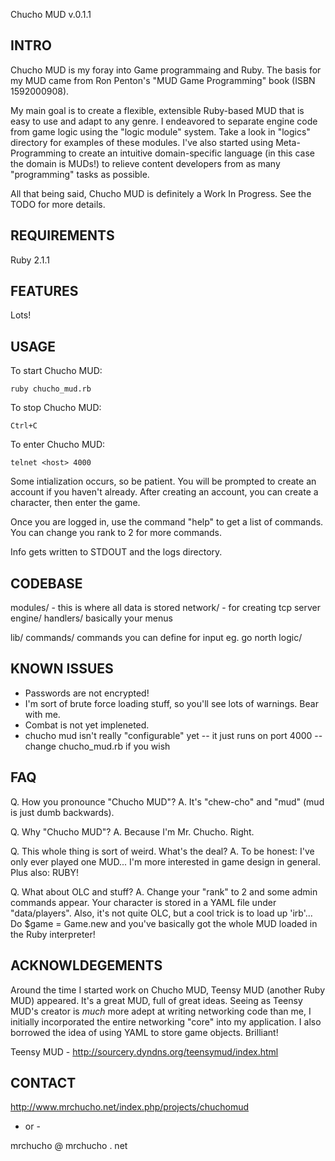 Chucho MUD
v.0.1.1

## INTRO

Chucho MUD is my foray into Game programmaing and Ruby. The basis for my MUD
came from Ron Penton's "MUD Game Programming" book (ISBN 1592000908).

My main goal is to create a flexible, extensible Ruby-based MUD that is easy to
use and adapt to any genre. I endeavored to separate engine code from game
logic using the "logic module" system. Take a look in "logics"
directory for examples of these modules. I've also started using
Meta-Programming to create an intuitive domain-specific language (in this case
the domain is MUDs!) to relieve content developers from as many "programming"
tasks as possible.

All that being said, Chucho MUD is definitely a Work In Progress. See the TODO
for more details.

## REQUIREMENTS

Ruby 2.1.1

## FEATURES

Lots!

## USAGE

To start Chucho MUD:

    ruby chucho_mud.rb

To stop Chucho MUD:

    Ctrl+C

To enter Chucho MUD:

    telnet <host> 4000

Some intialization occurs, so be patient. You will be prompted to create an
account if you haven't already. After creating an account, you can create a
character, then enter the game.

Once you are logged in, use the command "help" to get a list of commands. You
can change you rank to 2 for more commands.

Info gets written to STDOUT and the logs directory. 

## CODEBASE


modules/ - this is where all data is stored
network/ - for creating tcp server
engine/
  handlers/ basically your menus
  
lib/
  commands/ commands you can define for input eg. go north
  logic/

## KNOWN ISSUES

* Passwords are not encrypted!
* I'm sort of brute force loading stuff, so you'll see lots of warnings. Bear
    with me.
* Combat is not yet impleneted.
* chucho mud isn't really "configurable" yet -- it just runs on port 4000 --
    change chucho_mud.rb if you wish

## FAQ

Q. How you pronounce "Chucho MUD"?
A. It's "chew-cho" and "mud" (mud is just dumb backwards).
 
Q. Why "Chucho MUD"?
A. Because I'm Mr. Chucho. Right.

Q. This whole thing is sort of weird. What's the deal?
A. To be honest: I've only ever played one MUD... I'm more interested in game
design in general. Plus also: RUBY!  

Q. What about OLC and stuff?
A. Change your "rank" to 2 and some admin commands appear. Your character is
stored in a YAML file under "data/players". Also, it's not quite OLC, but a cool
trick is to load up 'irb'... Do $game = Game.new and you've basically got the
whole MUD loaded in the Ruby interpreter!

## ACKNOWLDEGEMENTS

Around the time I started work on Chucho MUD, Teensy MUD (another Ruby MUD)
appeared. It's a great MUD, full of great ideas. Seeing as Teensy MUD's creator
is *much* more adept at writing networking code than me, I initially
incorporated the entire networking "core" into my application. I also borrowed
the idea of using YAML to store game objects. Brilliant!

Teensy MUD - http://sourcery.dyndns.org/teensymud/index.html

## CONTACT

http://www.mrchucho.net/index.php/projects/chuchomud

- or -

mrchucho @ mrchucho . net
